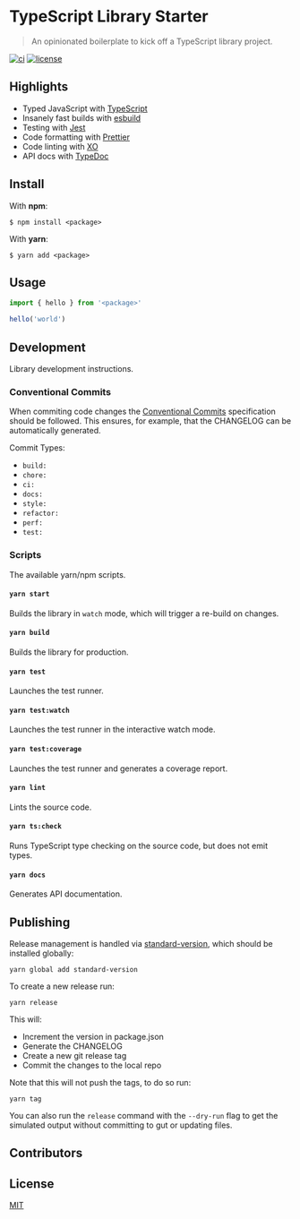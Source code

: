 # TypeScript Library Starter

> An opinionated boilerplate to kick off a TypeScript library project.

[![ci](https://github.com/nerdstep/ts-lib-starter/workflows/CI/badge.svg)](https://github.com/nerdstep/ts-lib-starter/actions?query=workflow%3ACI)
[![license](https://badgen.net/github/license/nerdstep/ts-lib-starter)](./LICENSE)

## Highlights

- Typed JavaScript with [TypeScript](https://www.typescriptlang.org)
- Insanely fast builds with [esbuild](https://esbuild.github.io/)
- Testing with [Jest](https://jestjs.io)
- Code formatting with [Prettier](https://prettier.io)
- Code linting with [XO](https://github.com/xojs/xo)
- API docs with [TypeDoc](https://typedoc.org/)

## Install

With **npm**:

```shell
$ npm install <package>
```

With **yarn**:

```shell
$ yarn add <package>
```

## Usage

```js
import { hello } from '<package>'

hello('world')
```

## Development

Library development instructions.

### Conventional Commits

When commiting code changes the [Conventional Commits](https://www.conventionalcommits.org/en/v1.0.0/) specification should be followed. This ensures, for example, that the CHANGELOG can be automatically generated.

Commit Types:

- `build:`
- `chore:`
- `ci:`
- `docs:`
- `style:`
- `refactor:`
- `perf:`
- `test:`

### Scripts

The available yarn/npm scripts.

#### `yarn start`

Builds the library in `watch` mode, which will trigger a re-build on changes.

#### `yarn build`

Builds the library for production.

#### `yarn test`

Launches the test runner.

#### `yarn test:watch`

Launches the test runner in the interactive watch mode.

#### `yarn test:coverage`

Launches the test runner and generates a coverage report.

#### `yarn lint`

Lints the source code.

#### `yarn ts:check`

Runs TypeScript type checking on the source code, but does not emit types.

#### `yarn docs`

Generates API documentation.

## Publishing

Release management is handled via [standard-version](https://github.com/conventional-changelog/standard-version), which should be installed globally:

```shell
yarn global add standard-version
```

To create a new release run:

```shell
yarn release
```

This will:

- Increment the version in package.json
- Generate the CHANGELOG
- Create a new git release tag
- Commit the changes to the local repo

Note that this will not push the tags, to do so run:

```shell
yarn tag
```

You can also run the `release` command with the `--dry-run` flag to get the simulated output without committing to gut or updating files.

## Contributors

## License

[MIT](./LICENSE)
